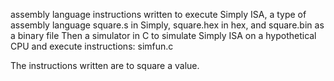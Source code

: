 assembly language instructions written to execute Simply ISA, a type of assembly language
square.s in Simply, square.hex in hex, and square.bin as a binary file
Then a simulator in C to simulate Simply ISA on a hypothetical CPU and execute instructions: simfun.c

The instructions written are to square a value.
